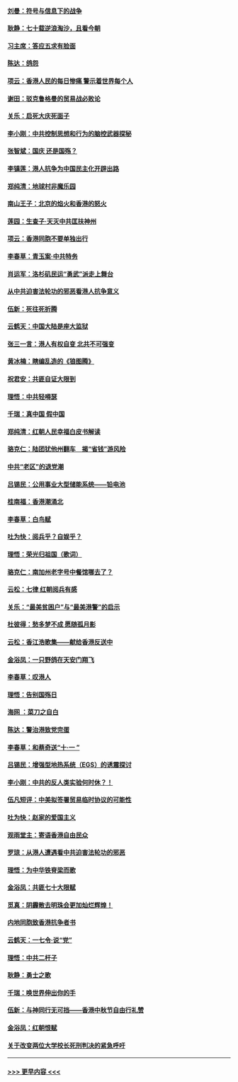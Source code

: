 #### [刘曼：符号与信息下的战争](../pages/nsc993/n11564655.md?t=10030844) 
#### [耿静：七十载逆浪淘沙，且看今朝](../pages/nsc993/n11564520.md?t=10030844) 
#### [习主席：答应五求有脸面](../pages/nsc993/n11563953.md?t=10030844) 
#### [陈达：鸽怨](../pages/nsc993/n11561879.md?t=10030844) 
#### [项云：香港人民的每日惨痛  警示着世界每个人](../pages/nsc993/n11559273.md?t=10030844) 
#### [谢田：驳克鲁格曼的贸易战必败论](../pages/nsc993/n11555840.md?t=10030844) 
#### [关乐：启死大庆死面子](../pages/nsc993/n11556823.md?t=10030844) 
#### [李小刚：中共控制思想和行为的脑控武器探秘](../pages/nsc993/n11556776.md?t=10030844) 
#### [张智斌：国庆  还是国殇？](../pages/nsc993/n11556617.md?t=10030844) 
#### [李镇莲：港人抗争为中国民主化开辟出路](../pages/nsc993/n11556570.md?t=10030844) 
#### [郑纯清：地球村非魔乐园](../pages/nsc993/n11555415.md?t=10030844) 
#### [南山王子：北京的焰火和香港的怒火](../pages/nsc993/n11555318.md?t=10030844) 
#### [莲园：生查子·天灭中共匡扶神州](../pages/nsc993/n11555302.md?t=10030844) 
#### [项云：香港同胞不要单独出行](../pages/nsc993/n11555276.md?t=10030844) 
#### [李春草：青玉案‧中共特务](../pages/nsc993/n11552356.md?t=10030844) 
#### [肖运军：洛杉矶民运“勇武”派走上舞台](../pages/nsc993/n11551595.md?t=10030844) 
#### [从中共迫害法轮功的邪恶看港人抗争意义](../pages/nsc993/n11540858.md?t=10030844) 
#### [伍新：死往死折腾](../pages/nsc993/n11550174.md?t=10030844) 
#### [云鹤天：中国大陆是座大监狱](../pages/nsc993/n11550155.md?t=10030844) 
#### [张三一言：港人有权自变 北共不可强变](../pages/nsc993/n11550132.md?t=10030844) 
#### [黄冰楠：瞎编乱造的《狼图腾》](../pages/nsc993/n11550082.md?t=10030844) 
#### [祝君安：共匪自证大限到](../pages/nsc993/n11550041.md?t=10030844) 
#### [理悟：中共轻嘚瑟](../pages/nsc993/n11547978.md?t=10030844) 
#### [千瑞：真中国 假中国](../pages/nsc993/n11547865.md?t=10030844) 
#### [郑纯清：红朝人民幸福白皮书解读](../pages/nsc993/n11547499.md?t=10030844) 
#### [骆克仁：陆团犹他州翻车　揭“省钱”游风险](../pages/nsc993/n11546977.md?t=10030844) 
#### [中共“老区”的退党潮](../pages/nsc993/n11545995.md?t=10030844) 
#### [吕锡民：公用事业大型储能系统——铅电池](../pages/nsc993/n11545701.md?t=10030844) 
#### [桂南福：香港潮涌北](../pages/nsc993/n11545682.md?t=10030844) 
#### [李春草：白鸟赋](../pages/nsc993/n11545663.md?t=10030844) 
#### [吐为快：阅兵乎？自娱乎？](../pages/nsc993/n11545625.md?t=10030844) 
#### [理悟：荣光归祖国（歌词）](../pages/nsc993/n11545616.md?t=10030844) 
#### [骆克仁：南加州老字号中餐馆哪去了？](../pages/nsc993/n11545120.md?t=10030844) 
#### [云松：七律 红朝阅兵有感](../pages/nsc993/n11542394.md?t=10030844) 
#### [关乐：“最美贫困户”与“最美港警”的启示](../pages/nsc993/n11542252.md?t=10030844) 
#### [杜彼得：愁多梦不成 愿随孤月影](../pages/nsc993/n11540296.md?t=10030844) 
#### [云松：香江浩歌集——献给香港反送中](../pages/nsc993/n11540149.md?t=10030844) 
#### [金浴凤：一只野鸽在天安门翔飞](../pages/nsc993/n11540280.md?t=10030844) 
#### [李春草：叹港人](../pages/nsc993/n11540119.md?t=10030844) 
#### [理悟：告别国殇日](../pages/nsc993/n11539610.md?t=10030844) 
#### [海网 ：菜刀之自白](../pages/nsc993/n11539597.md?t=10030844) 
#### [陈达：警治港致党完蛋](../pages/nsc993/n11538127.md?t=10030844) 
#### [李春草：和蔡奇送“十·一 ”](../pages/nsc993/n11537810.md?t=10030844) 
#### [吕锡民：增强型地热系统（EGS）的诱震探讨](../pages/nsc993/n11537765.md?t=10030844) 
#### [李小刚：中共的反人类实验何时休？！](../pages/nsc993/n11537669.md?t=10030844) 
#### [伍凡短评：中美拟签署贸易临时协议的可能性](../pages/nsc993/n11536773.md?t=10030844) 
#### [吐为快：赵家的爱国主义](../pages/nsc993/n11536750.md?t=10030844) 
#### [观雨堂主：寄语香港自由民众](../pages/nsc993/n11536735.md?t=10030844) 
#### [罗琼：从港人遭遇看中共迫害法轮功的邪恶](../pages/nsc993/n11507862.md?t=10030844) 
#### [理悟：为中华铁脊梁而歌](../pages/nsc993/n11534458.md?t=10030844) 
#### [金浴凤：共匪七十大限赋](../pages/nsc993/n11534434.md?t=10030844) 
#### [觅真：阴霾散去明珠会更加灿烂辉煌！](../pages/nsc993/n11531858.md?t=10030844) 
#### [内地同胞致香港抗争者书](../pages/nsc993/n11531645.md?t=10030844) 
#### [云鹤天：一七令‧说“党”](../pages/nsc993/n11529099.md?t=10030844) 
#### [理悟：中共二杆子](../pages/nsc993/n11529046.md?t=10030844) 
#### [耿静：勇士之歌](../pages/nsc993/n11527562.md?t=10030844) 
#### [千瑞：唤世界伸出你的手](../pages/nsc993/n11526942.md?t=10030844) 
#### [伍新：与神同行无可挡——香港中秋节自由行礼赞](../pages/nsc993/n11526801.md?t=10030844) 
#### [金浴凤：红朝恨赋](../pages/nsc993/n11524312.md?t=10030844) 
#### [关于改变两位大学校长死刑判决的紧急呼吁](../pages/nsc993/n11524103.md?t=10030844) 

----
#### [ >>> 更早内容 <<< ](../indexes/nsc993-earlier.md)
